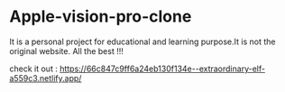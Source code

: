 # Apple-vision-pro-clone
It is a personal project for educational and learning purpose.It is not the original website.
All the best !!!

check it out :  https://66c847c9ff6a24eb130f134e--extraordinary-elf-a559c3.netlify.app/

